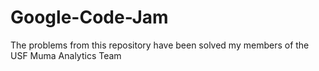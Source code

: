 # Google-Code-Jam
The problems from this repository have been solved my members of the USF Muma Analytics Team
